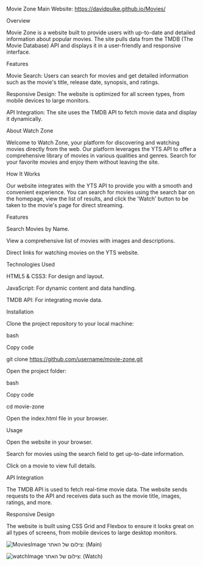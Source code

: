 Movie Zone
Main Website:
https://davidpulke.github.io/Movies/

Overview

Movie Zone is a website built to provide users with up-to-date and detailed information about popular movies. The site pulls data from the TMDB (The Movie Database) API and displays it in a user-friendly and responsive interface.

Features

Movie Search: Users can search for movies and get detailed information such as the movie's title, release date, synopsis, and ratings.

Responsive Design: The website is optimized for all screen types, from mobile devices to large monitors.

API Integration: The site uses the TMDB API to fetch movie data and display it dynamically.

About Watch Zone

Welcome to Watch Zone, your platform for discovering and watching movies directly from the web. Our platform leverages the YTS API to offer a comprehensive library of movies in various qualities and genres. Search for your favorite movies and enjoy them without leaving the site.

How It Works

Our website integrates with the YTS API to provide you with a smooth and convenient experience. You can search for movies using the search bar on the homepage, view the list of results, and click the 'Watch' button to be taken to the movie's page for direct streaming.

Features

Search Movies by Name.

View a comprehensive list of movies with images and descriptions.

Direct links for watching movies on the YTS website.

Technologies Used

HTML5 & CSS3: For design and layout.

JavaScript: For dynamic content and data handling.

TMDB API: For integrating movie data.

Installation

Clone the project repository to your local machine:

bash

Copy code

git clone https://github.com/username/movie-zone.git

Open the project folder:

bash

Copy code

cd movie-zone

Open the index.html file in your browser.

Usage

Open the website in your browser.

Search for movies using the search field to get up-to-date information.

Click on a movie to view full details.

API Integration

The TMDB API is used to fetch real-time movie data. The website sends requests to the API and receives data such as the movie title, images, ratings, and more.

Responsive Design

The website is built using CSS Grid and Flexbox to ensure it looks great on all types of screens, from mobile devices to large desktop monitors.






![MoviesImage](https://github.com/user-attachments/assets/56b28972-7374-47da-851e-2eb37826250b)
צילום של האתר: (Main)



![watchImage](https://github.com/user-attachments/assets/fb569b66-c404-4955-85b2-7d848ed98aad)
צילום של האתר: (Watch)
